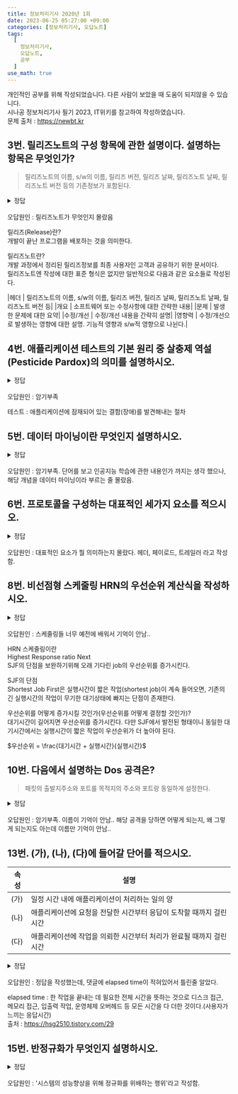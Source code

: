 ```yaml
---
title: 정보처리기사 2020년 1회
date: 2023-06-25 05:27:00 +09:00
categories: [정보처리기사, 오답노트]
tags:
  [
    정보처리기사,
    오답노트,
	공부
  ]
use_math: true
---
```

개인적인 공부를 위해 작성되었습니다. 다른 사람이 보았을 때 도움이 되지않을 수 있습니다.  
시나공 정보처리기사 필기 2023, IT위키를 참고하여 작성하였습니다.  
문제 출처 : <https://newbt.kr>  

3번. 릴리즈노트의 구성 항목에 관한 설명이다. 설명하는 항목은 무엇인가?
---
> 릴리즈노트의 이름, s/w의 이름, 릴리즈 버전, 릴리즈 날짜, 릴리즈노트 날짜, 릴리즈노트 버전 등의 기존정보가 포함된다.
<details>
<summary>정답</summary>
Header
</details>
<br>
오답원인 : 릴리즈노트가 무엇인지 몰랐음  

릴리즈(Release)란?  
개발이 끝난 프로그램을 배포하는 것을 의미한다.

릴리즈노트란?  
개발 과정에서 정리된 릴리즈정보를 최종 사용자인 고객과 공유하기 위한 문서이다.  
릴리즈노트엔 작성에 대한 표준 형식은 없지만 일반적으로 다음과 같은 요소들로 작성된다.  

|헤더 | 릴리즈노트의 이름, s/w의 이름, 릴리즈 버전, 릴리즈 날짜, 릴리즈노트 날짜, 릴리즈노트 버전 등|
|개요 | 소프트웨어 또는 수정사항에 대한 간략한 내용|
|문제 | 발생한 문제에 대한 요약|
|수정/개선 | 수정/개선 내용을 간략히 설명|
|영향력 | 수정/개선으로 발생하는 영향에 대한 설명. 기능적 영향과 s/w적 영향으로 나뉜다.|

4번. 애플리케이션 테스트의 기본 원리 중 살충제 역설(Pesticide Pardox)의 의미를 설명하시오.
---
<details>
<summary>정답</summary>
동일한 테스트케이스, 테스트전략, 테스트기법 사용 시 장애를 발견할 수 없음을 의미한다.<br>
살충제에 여러번 노출된 벌레가 내성을 가지는 것에 비유함.
</details>
<br>
오답원인 : 암기부족  

테스트 : 애플리케이션에 잠재되어 있는 결함(장애)를 발견해내는 절차  

5번. 데이터 마이닝이란 무엇인지 설명하시오.
---
<details>
<summary>정답</summary>
대규모로 저장된 데이터 안에서 체계적이고 자동적으로 통계적 규칙이나 패턴을 분석하여 가치있는 정보를 추출하는 과정
</details>
<br>
오답원인 : 암기부족. 단어를 보고 인공지능 학습에 관한 내용인가 까지는 생각 했으나, 해당 개념을 데이터 마이닝이라 부르는 줄 몰랐음.

6번. 프로토콜을 구성하는 대표적인 세가지 요소를 적으시오.
---
<details>
<summary>정답</summary>
syntax, semantic, timing
</details>
<br>
오답원인 : 대표적인 요소가 뭘 의미하는지 몰랐다. 헤더, 페이로드, 트레일러 라고 작성함.  

8번. 비선점형 스케줄링 HRN의 우선순위 계산식을 작성하시오.
---
<details>
<summary>정답</summary>
$우선순위 = \frac{대기시간 + 실행시간}{실행시간}$
</details>
<br>
오답원인 : 스케줄링들 너무 예전에 배워서 기억이 안남..  

HRN 스케줄링이란  
Highest Response ratio Next  
SJF의 단점을 보완하기위해 오래 기다린 job의 우선순위를 증가시킨다.  

SJF의 단점  
Shortest Job First은 실행시간이 짧은 작업(shortest job)이 계속 들어오면, 기존의 긴 실행시간의 작업이 무기한 대기상태에 빠지는 단점이 존재한다.  

우선순위를 어떻게 증가시킬 것인가(우선순위를 어떻게 결정할 것인가)?  
대기시간이 길어지면 우선순위를 증가시킨다. 다만 SJF에서 발전된 형태이니 동일한 대기시간에서는 실행시간이 짧은 작업이 우선순위가 더 높아야 된다.  

$우선순위 = \frac{대기시간 + 실행시간}{실행시간}$  

10번. 다음에서 설명하는 Dos 공격은?
---
> 패킷의 출발지주소와 포트를 목적지의 주소와 포트랑 동일하게 설정한다. 
<details>
<summary>정답</summary>
Land Attack
</details>
<br>
오답원인 : 암기부족. 이름이 기억이 안남.. 해당 공격을 당하면 어떻게 되는지, 왜 그렇게 되는지도 아는데 이름만 기억이 안남..  

13번. (가), (나), (다)에 들어갈 단어를 적으시오.
---

속성 | 설명
--- | ---
(가)|일정 시간 내에 애플리케이션이 처리하는 일의 양
(나)|애플리케이션에 요청을 전달한 시간부터 응답이 도착할 때까지 걸린 시간
(다)|애플리케이션에 작업을 의뢰한 시간부터 처리가 완료될 때까지 걸린 시간
<details>
<summary>정답</summary>
throughput, response time, turnaround time
</details>
<br>
오답원인 : 정답을 작성했는데, 댓글에 elapsed time이 적혀있어서 틀린줄 알았다.  

elapsed time : 한 작업을 끝내는 데 필요한 전체 시간을 뜻하는 것으로 디스크 접근, 메모리 접근, 입출력 작업, 운영체제 오버헤드 등 모든 시간을 다 더한 것이다.(사용자가 느끼는 응답시간)  
출처 : <https://hsg2510.tistory.com/29>  

15번. 반정규화가 무엇인지 설명하시오.
---
<details>
<summary>정답</summary>
시스템의 성능향상, 개발 및 운영의 편의성 등을 위해 정규화된 데이터 모델을 통합, 중복, 분리하는 과정으로, 의도적으로 정규화 원칙을 위배하는 행위
</details>
<br>
오답원인 : '시스템의 성능향상을 위해 정규화를 위배하는 행위'라고 작성함. 